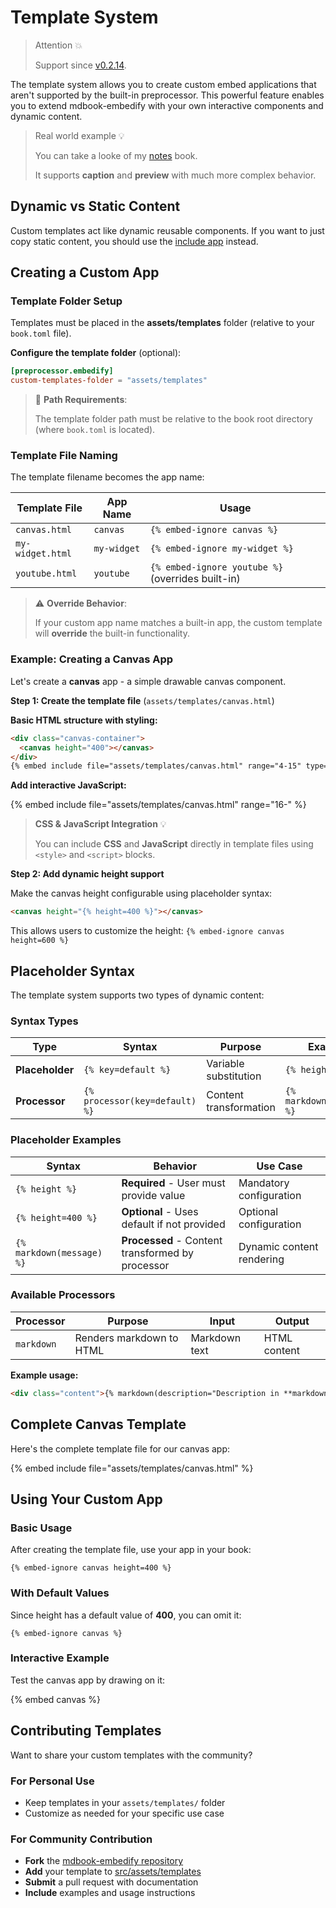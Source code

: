 # Template System

> Attention 💥
>
> Support since [v0.2.14](https://github.com/MR-Addict/mdbook-embedify/releases/tag/0.2.14).

The template system allows you to create custom embed applications that aren't supported by the built-in preprocessor. This powerful feature enables you to extend mdbook-embedify with your own interactive components and dynamic content.

> Real world example 💡
>
> You can take a looke of my [notes](https://mr-addict.github.io/notes/life/studio/disney/index.html) book.
>
> It supports **caption** and **preview** with much more complex behavior.

## Dynamic vs Static Content

Custom templates act like dynamic reusable components. If you want to just copy static content, you should use the [include app](../local/include.md) instead.

## Creating a Custom App

### Template Folder Setup

Templates must be placed in the **assets/templates** folder (relative to your `book.toml` file).

**Configure the template folder** (optional):

```toml
[preprocessor.embedify]
custom-templates-folder = "assets/templates"
```

> 📍 **Path Requirements**:
>
> The template folder path must be relative to the book root directory (where `book.toml` is located).

### Template File Naming

The template filename becomes the app name:

| Template File    | App Name    | Usage                                             |
| ---------------- | ----------- | ------------------------------------------------- |
| `canvas.html`    | `canvas`    | `{% embed-ignore canvas %}`                       |
| `my-widget.html` | `my-widget` | `{% embed-ignore my-widget %}`                    |
| `youtube.html`   | `youtube`   | `{% embed-ignore youtube %}` (overrides built-in) |

> ⚠️ **Override Behavior**:
>
> If your custom app name matches a built-in app, the custom template will **override** the built-in functionality.

### Example: Creating a Canvas App

Let's create a **canvas** app - a simple drawable canvas component.

**Step 1: Create the template file** (`assets/templates/canvas.html`)

**Basic HTML structure with styling:**

```html
<div class="canvas-container">
  <canvas height="400"></canvas>
</div>
{% embed include file="assets/templates/canvas.html" range="4-15" type="raw" %}
```

**Add interactive JavaScript:**

{% embed include file="assets/templates/canvas.html" range="16-" %}

> **CSS & JavaScript Integration** 💡
>
> You can include **CSS** and **JavaScript** directly in template files using `<style>` and `<script>` blocks.

**Step 2: Add dynamic height support**

Make the canvas height configurable using placeholder syntax:

```html
<canvas height="{% height=400 %}"></canvas>
```

This allows users to customize the height: `{% embed-ignore canvas height=600 %}`

## Placeholder Syntax

The template system supports two types of dynamic content:

### Syntax Types

| Type            | Syntax                         | Purpose                | Example                   |
| --------------- | ------------------------------ | ---------------------- | ------------------------- |
| **Placeholder** | `{% key=default %}`            | Variable substitution  | `{% height=400 %}`        |
| **Processor**   | `{% processor(key=default) %}` | Content transformation | `{% markdown(content) %}` |

### Placeholder Examples

| Syntax                    | Behavior                                         | Use Case                  |
| ------------------------- | ------------------------------------------------ | ------------------------- |
| `{% height %}`            | **Required** - User must provide value           | Mandatory configuration   |
| `{% height=400 %}`        | **Optional** - Uses default if not provided      | Optional configuration    |
| `{% markdown(message) %}` | **Processed** - Content transformed by processor | Dynamic content rendering |

### Available Processors

| Processor  | Purpose                  | Input         | Output       |
| ---------- | ------------------------ | ------------- | ------------ |
| `markdown` | Renders markdown to HTML | Markdown text | HTML content |

**Example usage:**

```html
<div class="content">{% markdown(description="Description in **markdown**") %}</div>
```

## Complete Canvas Template

Here's the complete template file for our canvas app:

{% embed include file="assets/templates/canvas.html" %}

## Using Your Custom App

### Basic Usage

After creating the template file, use your app in your book:

```text
{% embed-ignore canvas height=400 %}
```

### With Default Values

Since height has a default value of **400**, you can omit it:

```text
{% embed-ignore canvas %}
```

### Interactive Example

Test the canvas app by drawing on it:

{% embed canvas %}

## Contributing Templates

Want to share your custom templates with the community?

### For Personal Use

- Keep templates in your `assets/templates/` folder
- Customize as needed for your specific use case

### For Community Contribution

- **Fork** the [mdbook-embedify repository](https://github.com/mr-addict/mdbook-embedify)
- **Add** your template to [src/assets/templates](https://github.com/MR-Addict/mdbook-embedify/tree/main/src/assets/templates)
- **Submit** a pull request with documentation
- **Include** examples and usage instructions

